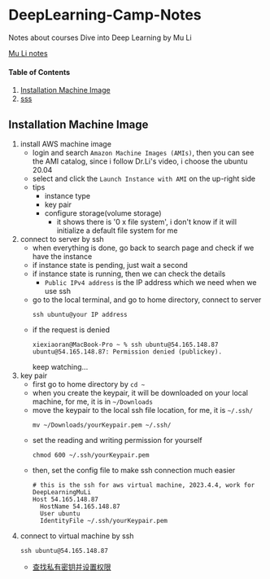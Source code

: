 # DeepLearning-Camp-Notes
Notes about courses Dive into Deep Learning by Mu Li

[Mu Li notes](https://github.com/MLNLP-World/DeepLearning-MuLi-Notes)
#### Table of Contents
1. [Installation Machine Image](#anchor_1)<br/>
2. [sss](#anchor_14)<br/>

## Installation Machine Image<a name="anchor_1"></a>
1. install AWS machine image
    - login and search ```Amazon Machine Images (AMIs)```, then you can see the AMI catalog, since i follow Dr.Li's video, i choose the ubuntu 20.04
    - select and click the ```Launch Instance with AMI``` on the up-right side
    - tips
        - instance type
        - key pair
        - configure storage(volume storage)
            - it shows there is '0 x file system', i don't know if it will initialize a default file system for me
2. connect to server by ssh
    - when everything is done, go back to search page and check if we have the instance
    - if instance state is pending, just wait a second
    - if instance state is running, then we can check the details
        - ```Public IPv4 address``` is the IP address which we need when we use ssh
    - go to the local terminal, and go to home directory, connect to server
        ```
        ssh ubuntu@your IP address
        ```
    - if the request is denied
        ```
        xiexiaoran@MacBook-Pro ~ % ssh ubuntu@54.165.148.87
        ubuntu@54.165.148.87: Permission denied (publickey).
        ```
        keep watching... 
3. key pair 
    - first go to home directory by ```cd ~```
    - when you create the keypair, it will be downloaded on your local machine, for me, it is in ```~/Downloads```
    - move the keypair to the local ssh file location, for me, it is ```~/.ssh/```
      ```
      mv ~/Downloads/yourKeypair.pem ~/.ssh/
      ```
    - set the reading and writing permission for yourself
      ```
      chmod 600 ~/.ssh/yourKeypair.pem
      ```
    - then, set the config file to make ssh connection much easier
      ```
      # this is the ssh for aws virtual machine, 2023.4.4, work for DeepLearningMuLi
      Host 54.165.148.87
        HostName 54.165.148.87
        User ubuntu
        IdentityFile ~/.ssh/yourKeypair.pem
      ```
3. connect to virtual machine by ssh
    ```
    ssh ubuntu@54.165.148.87
    ```
    - [查找私有密钥并设置权限](https://docs.aws.amazon.com/zh_cn/AWSEC2/latest/UserGuide/connection-prereqs.html#connection-prereqs-private-key)
